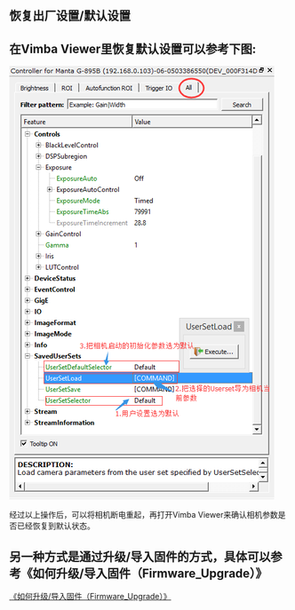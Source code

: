 恢复出厂设置/默认设置
---

## 在Vimba Viewer里恢复默认设置可以参考下图:
![GitHub](load_default.png "GitHub,Social Coding")  

经过以上操作后，可以将相机断电重起，再打开Vimba Viewer来确认相机参数是否已经恢复到默认状态。

## 另一种方式是通过升级/导入固件的方式，具体可以参考《如何升级/导入固件（Firmware_Upgrade）》
[《如何升级/导入固件（Firmware_Upgrade）》](../FirmwareUpgrade/Firmware_Upgrade.md)
